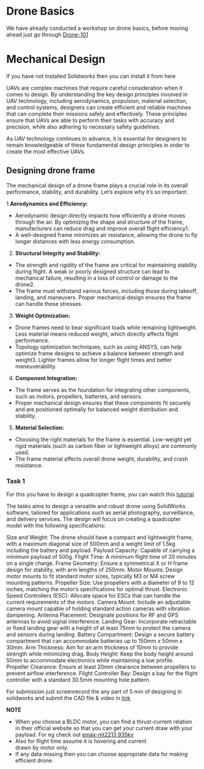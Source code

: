 # Drone Basics 
We have already conducted a workshop on drone basics, before moving ahead just go through [Drone-101](https://github.com/Bhaveshmeghwal21/Drone-101/tree/main)




# Mechanical Design
If you have not installed Solidworks then you can install it from here

UAVs are complex machines that require careful consideration when it comes to design. By understanding the key design principles involved in UAV technology, including aerodynamics, propulsion, material selection, and control systems, designers can create efficient and reliable machines that can complete their missions safely and effectively. These principles ensure that UAVs are able to perform their tasks with accuracy and precision, while also adhering to necessary safety guidelines.

As UAV technology continues to advance, it is essential for designers to remain knowledgeable of these fundamental design principles in order to create the most effective UAVs.

## Designing drone frame
The mechanical design of a drone frame plays a crucial role in its overall performance, stability, and durability. Let’s explore why it’s so important:

1.**Aerodynamics and Efficiency:**
- Aerodynamic design directly impacts how efficiently a drone moves through the air. By optimizing the shape and structure of the frame, manufacturers can reduce drag and improve overall flight efficiency1.
- A well-designed frame minimizes air resistance, allowing the drone to fly longer distances with less energy consumption.

2. **Structural Integrity and Stability:**
- The strength and rigidity of the frame are critical for maintaining stability during flight. A weak or poorly designed structure can lead to mechanical failure, resulting in a loss of control or damage to the drone2.
- The frame must withstand various forces, including those during takeoff, landing, and maneuvers. Proper mechanical design ensures the frame can handle these stresses.

3. **Weight Optimization:**
- Drone frames need to bear significant loads while remaining lightweight. Less material means reduced weight, which directly affects flight performance.
- Topology optimization techniques, such as using ANSYS, can help optimize frame designs to achieve a balance between strength and weight3. Lighter frames allow for longer flight times and better maneuverability.

4. **Component Integration:**
- The frame serves as the foundation for integrating other components, such as motors, propellers, batteries, and sensors.
- Proper mechanical design ensures that these components fit securely and are positioned optimally for balanced weight distribution and stability.

5. **Material Selection:**
- Choosing the right materials for the frame is essential. Low-weight yet rigid materials (such as carbon fiber or lightweight alloys) are commonly used.
- The frame material affects overall drone weight, durability, and crash resistance.


### Task 1 
For this you have to design a quadcopter frame, you can watch this [tutorial](https://youtu.be/SU8QDIEdPk0?si=piGcGou45qyMqABW&t=2)

The tasks aims to design a versatile and robust drone using SolidWorks software, tailored for applications such as aerial photography, surveillance, and delivery services. The design will focus on creating a quadcopter model with the following specifications:

Size and Weight: The drone should have a compact and lightweight frame, with a maximum diagonal size of 500mm and a weight limit of 1.5kg including the battery and payload.
Payload Capacity: Capable of carrying a minimum payload of 500g.
Flight Time: A minimum flight time of 20 minutes on a single charge.
 Frame Geometry: Ensure a symmetrical X or H frame design for stability, with arm lengths of 250mm.
Motor Mounts: Design motor mounts to fit standard motor sizes, typically M3 or M4 screw mounting patterns.
Propeller Size: Use propellers with a diameter of 9 to 12 inches, matching the motor’s specifications for optimal thrust.
Electronic Speed Controllers (ESC): Allocate space for ESCs that can handle the current requirements of the motors.
Camera Mount: Include an adjustable camera mount capable of holding standard action cameras with vibration dampening.
Antenna Placement: Designate positions for RF and GPS antennas to avoid signal interference.
Landing Gear: Incorporate retractable or fixed landing gear with a height of at least 75mm to protect the camera and sensors during landing.
Battery Compartment: Design a secure battery compartment that can accommodate batteries up to 150mm x 50mm x 30mm.
Arm Thickness: Aim for an arm thickness of 10mm to provide strength while minimizing drag.
Body Height: Keep the body height around 50mm to accommodate electronics while maintaining a low profile.
Propeller Clearance: Ensure at least 20mm clearance between propellers to prevent airflow interference.
Flight Controller Bay: Design a bay for the flight controller with a standard 30.5mm mounting hole pattern.

For submission just screenrecord the any part of 5 min of designing in solidworks and submit the CAD file & video in [link](https://docs.google.com/forms/d/e/1FAIpQLSeKhWzEIBl4Nn6bGHmLxqT-Xwug2iRiWKuPCz4XnJUj1gHCqg/viewform?usp=sf_link)

**NOTE** 
- When you choose a BLDC motor, you can find a thrust-current relation in their official website so that you can get your current draw with your payload. For eg check out [emax-mt2213 935kv](https://emaxmodel.com/products/emax-mt2213-935kv-multicopter-brushless-motor)
- Also for flight time assume it is hovering and current drawn by motor only.
-  If any data missing then you can choose appropriate data for making efficient drone.







